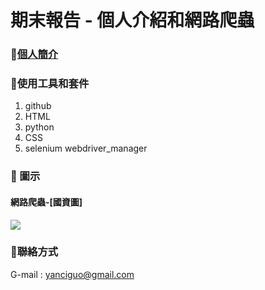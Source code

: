 # 期末報告 - 個人介紹和網路爬蟲

### 🦖[個人簡介](https://yc105.github.io/final.github.io/)

### 🦖使用工具和套件
1. github
2. HTML
3. python
4. CSS
5. selenium webdriver_manager

### 🦖 圖示
#### 網路爬蟲-[國資圖]
![](https://www.nlpi.edu.tw/uploads/original/edb.jpg?5321320)

### 🦖聯絡方式
G-mail : yanciguo@gmail.com
